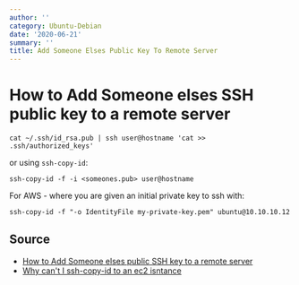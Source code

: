 ```yaml
---
author: ''
category: Ubuntu-Debian
date: '2020-06-21'
summary: ''
title: Add Someone Elses Public Key To Remote Server
---
```

# How to Add Someone elses SSH public key to a remote server

```
cat ~/.ssh/id_rsa.pub | ssh user@hostname 'cat >> .ssh/authorized_keys'
```

or using `ssh-copy-id`:

    ssh-copy-id -f -i <someones.pub> user@hostname

For AWS - where you are given an initial private key to ssh with:

    ssh-copy-id -f "-o IdentityFile my-private-key.pem" ubuntu@10.10.10.12

## Source

* [How to Add Someone elses public SSH key to a remote server](http://www.howtogeek.com/168147/add-public-ssh-key-to-remote-server-in-a-single-command/)
* [Why can't I ssh-copy-id to an ec2 isntance](https://superuser.com/questions/331167/why-cant-i-ssh-copy-id-to-an-ec2-instance)
